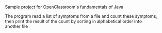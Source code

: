 Sample project for OpenClassroom's fundamentals of Java

The program read a list of symptoms from a file and count these symptoms, then print the result of the count by sorting in alphabetical order into another file